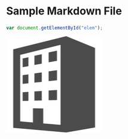 # Sample Markdown File

```javascript
var document.getElementById("elem");
```

![sample image](image/company.png)
